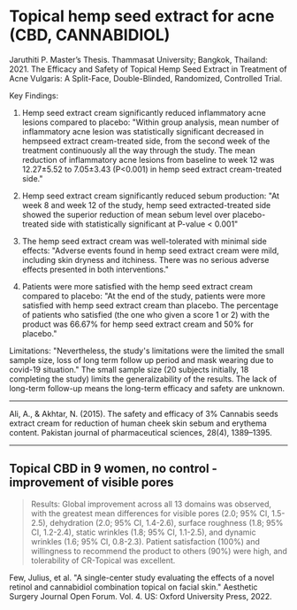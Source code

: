 # Topical hemp seed extract for acne (CBD, CANNABIDIOL)

Jaruthiti P. Master’s Thesis. Thammasat University; Bangkok, Thailand: 2021. The Efficacy and Safety of Topical Hemp Seed Extract in Treatment of Acne Vulgaris: A Split-Face, Double-Blinded, Randomized, Controlled Trial.

Key Findings:
1. Hemp seed extract cream significantly reduced inflammatory acne lesions compared to placebo:
"Within group analysis, mean number of inflammatory acne lesion was statistically significant decreased in hempseed extract cream-treated side, from the second week of the treatment continuously all the way through the study. The mean reduction of inflammatory acne lesions from baseline to week 12 was 12.27±5.52 to 7.05±3.43 (P<0.001) in hemp seed extract cream-treated side."

2. Hemp seed extract cream significantly reduced sebum production:
"At week 8 and week 12 of the study, hemp seed extracted-treated side showed the superior reduction of mean sebum level over placebo-treated side with statistically significant at P-value < 0.001"

3. The hemp seed extract cream was well-tolerated with minimal side effects:
"Adverse events found in hemp seed extract cream were mild, including skin dryness and itchiness. There was no serious adverse effects presented in both interventions."

4. Patients were more satisfied with the hemp seed extract cream compared to placebo:
"At the end of the study, patients were more satisfied with hemp seed extract cream than placebo. The percentage of patients who satisfied (the one who given a score 1 or 2) with the product was 66.67% for hemp seed extract cream and 50% for placebo."

Limitations:
"Nevertheless, the study's limitations were the limited the small sample size, loss of long term follow up period and mask wearing due to covid-19 situation."
The small sample size (20 subjects initially, 18 completing the study) limits the generalizability of the results. The lack of long-term follow-up means the long-term efficacy and safety are unknown.

---

Ali, A., & Akhtar, N. (2015). The safety and efficacy of 3% Cannabis seeds extract cream for reduction of human cheek skin sebum and erythema content. Pakistan journal of pharmaceutical sciences, 28(4), 1389–1395.

---

## Topical CBD in 9 women, no control - improvement of visible pores
> Results: Global improvement across all 13 domains was observed, with the greatest mean differences for visible pores (2.0; 95% CI, 1.5-2.5), dehydration (2.0; 95% CI, 1.4-2.6), surface roughness (1.8; 95% CI, 1.2-2.4), static wrinkles (1.8; 95% CI, 1.1-2.5), and dynamic wrinkles (1.6; 95% CI, 0.8-2.3). Patient satisfaction (100%) and willingness to recommend the product to others (90%) were high, and tolerability of CR-Topical was excellent. 

Few, Julius, et al. "A single-center study evaluating the effects of a novel retinol and cannabidiol combination topical on facial skin." Aesthetic Surgery Journal Open Forum. Vol. 4. US: Oxford University Press, 2022.
